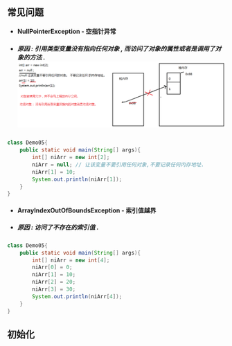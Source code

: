 ## 常见问题

* #### NullPointerException - 空指针异常
* ##### 原因 : 引用类型变量没有指向任何对象 , 而访问了对象的属性或者是调用了对象的方法 .![](/assets/数组出现空指针异常的原因分析.png)

```java
class Demo05{
    public static void main(String[] args){
        int[] niArr = new int[2];
        niArr = null; // 让该变量不要引用任何对象,不要记录任何内存地址.
        niArr[1] = 10;
        System.out.println(niArr[1]);
    }
}
```

* #### ArrayIndexOutOfBoundsException - 索引值越界
* ##### 原因 : 访问了不存在的索引值 .

```java
class Demo05{
	public static void main(String[] args){
		int[] niArr = new int[4];
		niArr[0] = 0;
		niArr[1] = 10;
		niArr[2] = 20;
		niArr[3] = 30;
		System.out.println(niArr[4]);
	}
}
```

## 初始化



